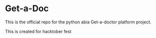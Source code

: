 # Get-a-Doc
This is the official repo for the python abia Get-a-doctor platform project.

This is created for hacktober fest
